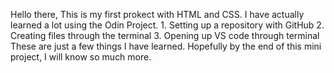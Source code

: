 Hello there,
This is my first prokect with HTML and CSS. I have actually learned a lot using the Odin Project. 
    1. Setting up a repository with GitHub
    2. Creating files through the terminal 
    3. Opening up VS code through terminal 
These are just a few things I have learned. Hopefully by the end of this mini project, I will know so much more. 